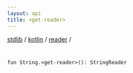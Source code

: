 ```yaml
---
layout: api
title: <get-reader>
---
```

[stdlib](../../index.md) / [kotlin](../index.md) / [reader](index.md) / [<get-reader>](_get-reader_.md)

# <get-reader>

```
fun String.<get-reader>(): StringReader
```
